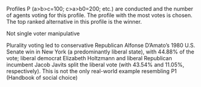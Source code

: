 Profiles P (a>b>c=100; c>a>b0=200; etc.) are conducted and the number of agents voting for this profile. The profile with the most votes is chosen. The top ranked alternative in this profile is the winner.

Not single voter manipulative

Plurality voting led to conservative Republican Alfonse D’Amato’s 1980 U.S. Senate win in New York (a
predominantly liberal state), with 44.88% of the vote; liberal democrat Elizabeth Holtzmann and liberal
Republican incumbent Jacob Javits split the liberal vote (with 43.54% and 11.05%, respectively). This is not
the only real-world example resembling P1 (Handbook of social choice)